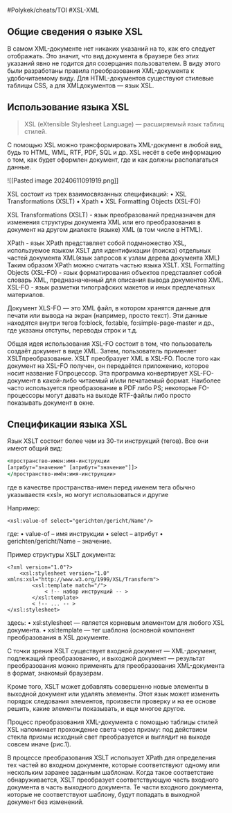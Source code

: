 #Polykek/cheats/TOI #XSL-XML

## Общие сведения о языке XSL

В самом XML-документе нет никаких указаний на то, как его следует отображать. Это значит, что вид документа в браузере без этих указаний явно не годится для созерцания пользователем. В виду этого были разработаны правила преобразования XML-документа к удобочитаемому виду. Для HTML-документов существуют стилевые таблицы CSS, а для XMLдокументов — язык XSL.

## Использование языка XSL

> XSL (eXtensible Stylesheet Language) — расширяемый язык таблиц стилей.

С помощью XSL можно трансформировать XML-документ в любой вид, будь то HTML, WML, RTF, PDF, SQL и др. XSL несёт в себе информацию о том, как будет оформлен документ, где и как должны располагаться данные.

![[Pasted image 20240611091919.png]]

XSL состоит из трех взаимосвязанных спецификаций: 
• XSL Transformations (XSLT) 
• Xpath 
• XSL Formatting Objects (XSL-FO)

XSL Transformations (XSLT) - язык преобразований предназначен для изменения структуры документа XML или его преобразования в документ на другом диалекте (языке) XML (в том числе в HTML).

XPath - язык XPath представляет собой подмножество XSL, используемое языком XSLT для идентификации (поиска) отдельных частей документа XML(язык запросов к узлам дерева документа XML) Таким образом XPath можно считать частью языка XSLT. XSL Formatting Objects (XSL-FO) - язык форматирования объектов представляет собой словарь XML, предназначенный для описания вывода документов XML. XSL-FO - язык разметки типографских макетов и иных предпечатных материалов.

Документ XLS-FO — это XML файл, в котором хранятся данные для печати или вывода на экран (например, просто текст). Эти данные находятся внутри тегов fo:block, fo:table, fo:simple-page-master и др., где указаны отступы, переводы строк и т.д.

Общая идея использования XSL-FO состоит в том, что пользователь создаёт документ в виде XML. Затем, пользователь применяет XSLTпреобразование. XSLT преобразует XML в XSL-FO. После того как документ на XSL-FO получен, он передаётся приложению, которое носит название FOпроцессор. Эта программа конвертирует XSL-FO-документ в какой-либо читаемый и/или печатаемый формат. Наиболее часто используется преобразование в PDF либо PS; некоторые FO-процессоры могут давать на выходе RTF-файлы либо просто показывать документ в окне.

## Спецификации языка XSL

Язык XSLT состоит более чем из 30-ти инструкций (тегов). Все они имеют общий вид:

```xsl
<пространство-имен:имя-инструкции 
[атрибут="значение" [атрибут="значение"]]>
</пространство-имён:имя-инструкции>
```
где в качестве пространства-имен перед именем тега обычно указываестя «xsl», но могут использоваться и другие

Например:
```
<xsl:value-of select="gerichten/gericht/Name"/>
```

где: 
• value-of – имя инструкции 
• select – атрибут 
• gerichten/gericht/Name – значение.

Пример структуры XSLT документа:
```
<?xml version="1.0"?>
	<xsl:stylesheet version="1.0" xmlns:xsl="http://www.w3.org/1999/XSL/Transform">
		<xsl:template match="/">
			< !-- набор инструкций -- >
		</xsl:template>
		< !-- ... -- >
</xsl:stylesheet>
```

здесь: 
• xsl:stylesheet — является корневым элементом для любого XSL документа. 
• xsl:template — тег шаблона (основной компонент преобразования в XSL документе.

С точки зрения XSLT существует входной документ — XML-документ, подлежащий преобразованию, и выходной документ — результат преобразования можно применять для преобразования XML-документа в формат, знакомый браузерам.

Кроме того, XSLT может добавлять совершенно новые элементы в выходной документ или удалять элементы. Этот язык может изменить порядок следования элементов, произвести проверку и на ее основе решить, какие элементы показывать, и еще многое другое.

Процесс преобразования XML-документа с помощью таблицы стилей XSL напоминает прохождение света через призму: под действием стекла призмы исходный свет преобразуется и выглядит на выходе совсем иначе (рис.1).

В процессе преобразования XSLT использует XPath для определения тех частей во входном документе, которые соответствуют одному или нескольким заранее заданным шаблонам. Когда такое соответствие обнаруживается, XSLT преобразует соответствующую часть входного документа в часть выходного документа. Те части входного документа, которые не соответствуют шаблону, будут попадать в выходной документ без изменений.